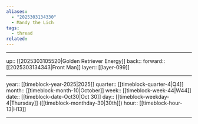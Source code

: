 ```yaml
---
aliases:
  - "2025303134330"
  - Mandy the Lich
tags:
  - thread
related:
---
```




***

up:: [[2025303105520|Golden Retriever Energy]]
back:: 
forward:: [[2025303134343|Front Man]]
layer:: [[layer-099]]

***

year:: [[timeblock-year-2025|2025]]
quarter:: [[timeblock-quarter-4|Q4]]
month:: [[timeblock-month-10|October]]
week:: [[timeblock-week-44|W44]]
date:: [[timeblock-date-Oct30|Oct 30]]
day:: [[timeblock-weekday-4|Thursday]] ([[timeblock-monthday-30|30th]])
hour:: [[timeblock-hour-13|H13]]

***
